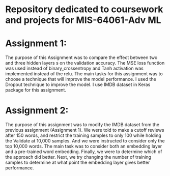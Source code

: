# Repository dedicated to coursework and projects for MIS-64061-Adv ML

# Assignment 1:
The purpose of this Assignment was to compare the effect between two and three hidden layers s on the validation accuracy. The MSE loss function was used instead of binary_crossentropy and Tanh activation was implemented instead of the relu.  The main tasks for this assignment was to choose a technique that will improve the model performance. I used the Dropout technique to improve the model. I use IMDB dataset in Keras package for this assignment.

# Assignment 2:
The purpose of this assignment was to modify the IMDB dataset from the previous assignment (Assignment 1). We were told to make a cutoff reviews after 150 words, and restrict the training samples to only 100 while holding the Validate at 10,000 samples. And we were instructed to consider only the top 10,000 words. The main task was to consider both an embedding layer and a pre-trained word embedding. Finally, we were to determine which of the approach did better.  Next, we try changing the number of training samples to determine at what point the embedding layer gives better performance.
